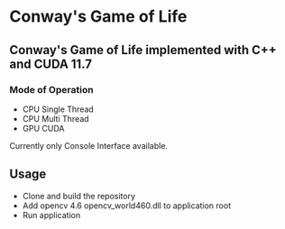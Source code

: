 # Conway's Game of Life

## Conway's Game of Life implemented with C++ and CUDA 11.7

### Mode of Operation
  - CPU Single Thread
  - CPU Multi Thread
  - GPU CUDA
  
Currently only Console Interface available.   

## Usage
- Clone and build the repository
- Add opencv 4.6 opencv_world460.dll to application root
- Run application
